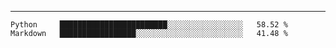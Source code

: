 ---

<!--START_SECTION:waka-->
```text
Python     ████████████████████████░░░░░░░░░░░░░░░░░   58.52 % 
Markdown   █████████████████░░░░░░░░░░░░░░░░░░░░░░░░   41.48 % 
```
<!--END_SECTION:waka-->


[linkedin]: https://www.linkedin.com/in/mohamed-elh/

